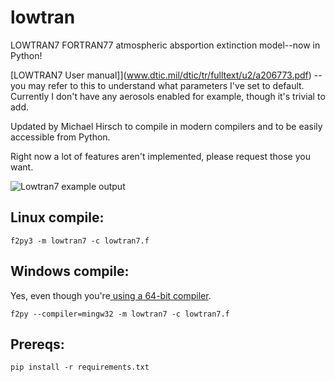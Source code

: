 # lowtran
LOWTRAN7 FORTRAN77 atmospheric absportion extinction model--now in Python!

[LOWTRAN7 User manual]](www.dtic.mil/dtic/tr/fulltext/u2/a206773.pdf) -- you may refer to this to understand what parameters I've set to default. Currently I don't have any aerosols enabled for example, though it's trivial to add.

Updated by Michael Hirsch to compile in modern compilers and to be easily accessible from Python.

Right now a lot of features aren't implemented, please request those you want.

![Lowtran7 example output](http://blogs.bu.edu/mhirsch/files/2015/04/lowtran.png "Lowtran7 absorption")

Linux compile:
-------------------
```
f2py3 -m lowtran7 -c lowtran7.f
```

Windows compile:
-----------------
Yes, even though you're[ using a 64-bit compiler](http://blogs.bu.edu/mhirsch/2015/04/f2py-running-fortran-code-in-python-on-windows/).
```
f2py --compiler=mingw32 -m lowtran7 -c lowtran7.f
```

Prereqs:
--------
```
pip install -r requirements.txt
```
